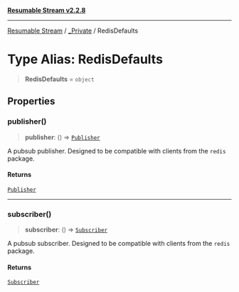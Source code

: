 [**Resumable Stream v2.2.8**](../../../../README.md)

***

[Resumable Stream](../../../../README.md) / [\_Private](../README.md) / RedisDefaults

# Type Alias: RedisDefaults

> **RedisDefaults** = `object`

## Properties

### publisher()

> **publisher**: () => [`Publisher`](../../../../interfaces/Publisher.md)

A pubsub publisher. Designed to be compatible with clients from the `redis` package.

#### Returns

[`Publisher`](../../../../interfaces/Publisher.md)

***

### subscriber()

> **subscriber**: () => [`Subscriber`](../../../../interfaces/Subscriber.md)

A pubsub subscriber. Designed to be compatible with clients from the `redis` package.

#### Returns

[`Subscriber`](../../../../interfaces/Subscriber.md)
